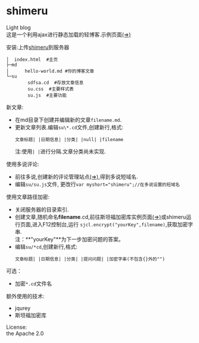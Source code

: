 # shimeru
Light blog  
这是一个利用ajax进行静态加载的轻博客.示例页面[(=>)](https://windring.github.io/shimeru/ "")

安装:上传[shimeru](https://github.com/windring/shimeru "")到服务器  
```
│  index.html  #主页
├─md
│      hello-world.md #你的博客文章
└─su
        sdfsa.cd  #存放文章信息
        su.css  #主要样式表
        su.js  #主要功能
```

新文章:
* 在md目录下创建并编辑新的文章`filename.md`.
* 更新文章列表.编辑`su\*.cd`文件,创建新行,格式:  
  ```
  文章标题| |日期信息| |分类| |null| |filename
  ```  
  注:使用`| |`进行分隔.文章分类尚未实现.

使用多说评论:  
* 前往多说,创建新的评论管理站点[(=>)](http://duoshuo.com/create-site/ ""),得到多说短域名.
* 编辑`su/su.js`文件,
  更改行`var myshort="shimeru";//在多说设置的短域名`

使用文章路径加密:  
* 关闭服务器的目录索引.
* 创建文章,随机命名**filename**.cd,前往斯坦福加密库实例页面[(=>)](http://bitwiseshiftleft.github.io/sjcl/demo/ "")或shimeru运行页面,进入F12控制台,运行
  `sjcl.encrypt("yourKey",filename)`,获取加密字串.  
  注：**"yourKey"**为下一步加密问题的答案。
* 编辑`su/*cd`,创建新行,格式:  
  ```
  文章标题| |日期信息| |分类| |提问问题| |加密字串(不包含{}外的"")
  ```

可选：
* 加密`*.cd`文件名

额外使用的技术:  
* jqurey
* 斯坦福加密库

License:  
  the Apache 2.0